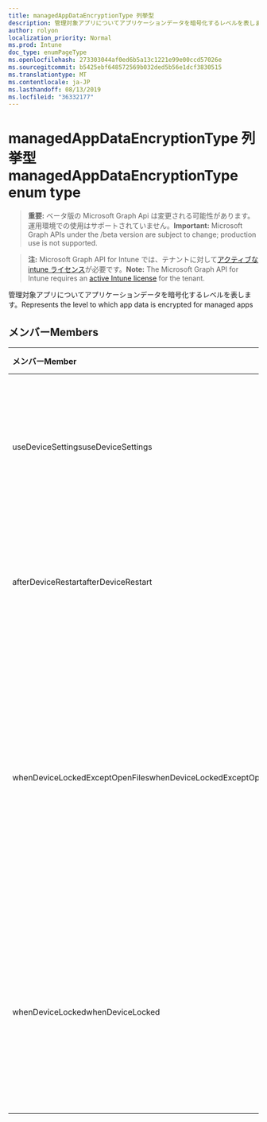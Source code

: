 ```yaml
---
title: managedAppDataEncryptionType 列挙型
description: 管理対象アプリについてアプリケーションデータを暗号化するレベルを表します。
author: rolyon
localization_priority: Normal
ms.prod: Intune
doc_type: enumPageType
ms.openlocfilehash: 273303044af0ed6b5a13c1221e99e00ccd57026e
ms.sourcegitcommit: b5425ebf648572569b032ded5b56e1dcf3830515
ms.translationtype: MT
ms.contentlocale: ja-JP
ms.lasthandoff: 08/13/2019
ms.locfileid: "36332177"
---
```

# <a name="managedappdataencryptiontype-enum-type"></a><span data-ttu-id="ac385-103">managedAppDataEncryptionType 列挙型</span><span class="sxs-lookup"><span data-stu-id="ac385-103">managedAppDataEncryptionType enum type</span></span>

> <span data-ttu-id="ac385-104">**重要:** ベータ版の Microsoft Graph Api は変更される可能性があります。運用環境での使用はサポートされていません。</span><span class="sxs-lookup"><span data-stu-id="ac385-104">**Important:** Microsoft Graph APIs under the /beta version are subject to change; production use is not supported.</span></span>

> <span data-ttu-id="ac385-105">**注:** Microsoft Graph API for Intune では、テナントに対して[アクティブな intune ライセンス](https://go.microsoft.com/fwlink/?linkid=839381)が必要です。</span><span class="sxs-lookup"><span data-stu-id="ac385-105">**Note:** The Microsoft Graph API for Intune requires an [active Intune license](https://go.microsoft.com/fwlink/?linkid=839381) for the tenant.</span></span>

<span data-ttu-id="ac385-106">管理対象アプリについてアプリケーションデータを暗号化するレベルを表します。</span><span class="sxs-lookup"><span data-stu-id="ac385-106">Represents the level to which app data is encrypted for managed apps</span></span>

## <a name="members"></a><span data-ttu-id="ac385-107">メンバー</span><span class="sxs-lookup"><span data-stu-id="ac385-107">Members</span></span>
|<span data-ttu-id="ac385-108">メンバー</span><span class="sxs-lookup"><span data-stu-id="ac385-108">Member</span></span>|<span data-ttu-id="ac385-109">値</span><span class="sxs-lookup"><span data-stu-id="ac385-109">Value</span></span>|<span data-ttu-id="ac385-110">説明</span><span class="sxs-lookup"><span data-stu-id="ac385-110">Description</span></span>|
|:---|:---|:---|
|<span data-ttu-id="ac385-111">useDeviceSettings</span><span class="sxs-lookup"><span data-stu-id="ac385-111">useDeviceSettings</span></span>|<span data-ttu-id="ac385-112">.0</span><span class="sxs-lookup"><span data-stu-id="ac385-112">0</span></span>|<span data-ttu-id="ac385-113">アプリデータは、デバイスの既定の設定に基づいて暗号化されます。</span><span class="sxs-lookup"><span data-stu-id="ac385-113">App data is encrypted based on the default settings on the device.</span></span>|
|<span data-ttu-id="ac385-114">afterDeviceRestart</span><span class="sxs-lookup"><span data-stu-id="ac385-114">afterDeviceRestart</span></span>|<span data-ttu-id="ac385-115">1-d</span><span class="sxs-lookup"><span data-stu-id="ac385-115">1</span></span>|<span data-ttu-id="ac385-116">アプリのデータは、デバイスの再起動時に暗号化されます。</span><span class="sxs-lookup"><span data-stu-id="ac385-116">App data is encrypted when the device is restarted.</span></span>|
|<span data-ttu-id="ac385-117">whenDeviceLockedExceptOpenFiles</span><span class="sxs-lookup"><span data-stu-id="ac385-117">whenDeviceLockedExceptOpenFiles</span></span>|<span data-ttu-id="ac385-118">pbm-2</span><span class="sxs-lookup"><span data-stu-id="ac385-118">2</span></span>|<span data-ttu-id="ac385-119">このポリシーに関連付けられたアプリデータは、開いているファイル内のデータを除き、デバイスがロックされたときに暗号化されます。</span><span class="sxs-lookup"><span data-stu-id="ac385-119">App data associated with this policy is encrypted when the device is locked, except data in files that are open</span></span>|
|<span data-ttu-id="ac385-120">whenDeviceLocked</span><span class="sxs-lookup"><span data-stu-id="ac385-120">whenDeviceLocked</span></span>|<span data-ttu-id="ac385-121">1/3</span><span class="sxs-lookup"><span data-stu-id="ac385-121">3</span></span>|<span data-ttu-id="ac385-122">デバイスがロックされている場合、このポリシーに関連付けられているアプリデータは暗号化されます。</span><span class="sxs-lookup"><span data-stu-id="ac385-122">App data associated with this policy is encrypted when the device is locked</span></span>|



